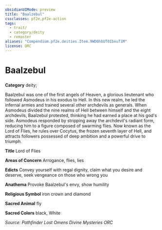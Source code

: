 ```yaml
---
obsidianUIMode: preview
title: "Baalzebul"
cssclasses: pf2e,pf2e-action
tags:
  - trait/
  - category/deity
  - remaster
aliases: "Compendium.pf2e.deities.Item.9WD0hbUT0IbnuTiM"
license: ORC
---
```

# Baalzebul

### 

**Category** deity; 




Baalzebul was one of the first angels of Heaven, a glorious lieutenant who followed Asmodeus in his exodus to Hell. In this new realm, he led the infernal armies and trained several other archdevils as generals. When Asmodeus divided the nine realms of Hell between himself and the eight archdevils, Baalzebul protested, thinking he had earned a place at his god's side. Asmodeus responded by stripping away the archdevil's radiant form, reducing him to a figure composed of swarming flies. Now known as the Lord of Flies, he rules over Cocytus, the frozen seventh layer of Hell, and attracts followers possessed of deep ambition and a powerful drive to triumph.

**Title** Lord of Flies

**Areas of Concern** Arrogance, flies, lies

**Edicts** Convey yourself with regal dignity, claim what you desire and deserve, seek vengeance on those who wrong you

**Anathema** Provoke Baalzebul's envy, show humility

**Religious Symbol** iron crown and diamond

**Sacred Animal** fly

**Sacred Colors** black, White

*Source: Pathfinder Lost Omens Divine Mysteries*
*ORC*